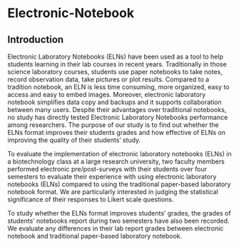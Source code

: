 # Electronic-Notebook

## Introduction


Electronic Laboratory Notebooks (ELNs) have been used as a tool to help students learning in their lab courses in recent years. Traditionally in those science laboratory courses, students use paper notebooks to take notes, record observation data, take pictures or plot results. Compared to a tradition notebook, an ELN is less time consuming, more organized, easy to access and easy to embed images. Moreover, electronic laboratory notebook simplifies data copy and backups and it supports collaboration between many users. Despite their advantages over traditional notebooks, no study has directly tested Electronic Laboratory Notebooks performance among researchers. The purpose of our study is to find out whether the ELNs format improves their students grades and how effective of ELNs on improving the quality of their students’ study. 

To evaluate the implementation of electronic laboratory notebooks (ELNs) in a biotechnology class at a large research university, two faculty members performed electronic pre/post-surveys with their students over four semesters to evaluate their experience with using electronic laboratory notebooks (ELNs) compared to using the traditional paper-based laboratory notebook format. We are particularly interested in judging the statistical significance of their responses to Likert scale questions. 

To study whether the ELNs format improves students’ grades, the grades of students’ notebooks report during two semesters have also been recorded. We evaluate any differences in their lab report grades between electronic notebook and traditional paper-based laboratory notebook. 
